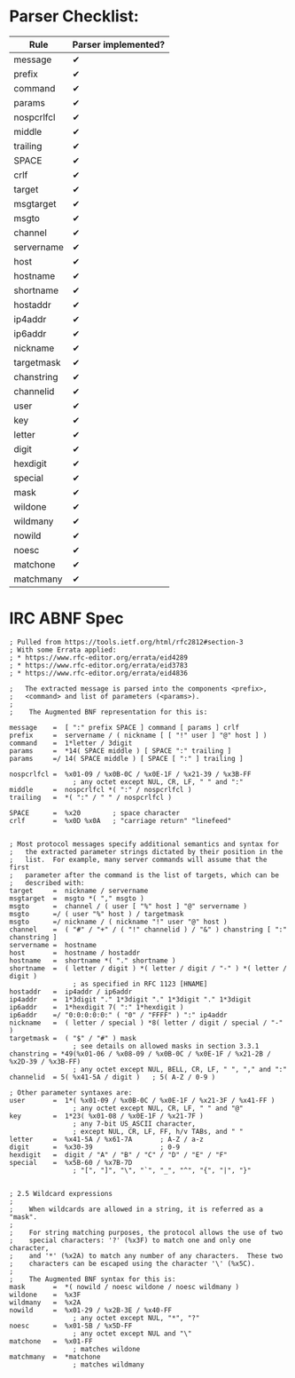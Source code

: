 # Parser Checklist:
| Rule       | Parser implemented?  |
| ---------- | -------------------- |
| message    |          ✔           |
| prefix     |          ✔           |
| command    |          ✔           |
| params     |          ✔           |
| nospcrlfcl |          ✔           |
| middle     |          ✔           |
| trailing   |          ✔           |
| SPACE      |          ✔           |
| crlf       |          ✔           |
| target     |          ✔           |
| msgtarget  |          ✔           |
| msgto      |          ✔           |
| channel    |          ✔           |
| servername |          ✔           |
| host       |          ✔           |
| hostname   |          ✔           |
| shortname  |          ✔           |
| hostaddr   |          ✔           |
| ip4addr    |          ✔           |
| ip6addr    |          ✔           |
| nickname   |          ✔           |
| targetmask |          ✔           |
| chanstring |          ✔           |
| channelid  |          ✔           |
| user       |          ✔           |
| key        |          ✔           |
| letter     |          ✔           |
| digit      |          ✔           |
| hexdigit   |          ✔           |
| special    |          ✔           |
| mask       |          ✔           |
| wildone    |          ✔           |
| wildmany   |          ✔           |
| nowild     |          ✔           |
| noesc      |          ✔           |
| matchone   |          ✔           |
| matchmany  |          ✔           |

# IRC ABNF Spec
```
; Pulled from https://tools.ietf.org/html/rfc2812#section-3
; With some Errata applied:
; * https://www.rfc-editor.org/errata/eid4289
; * https://www.rfc-editor.org/errata/eid3783
; * https://www.rfc-editor.org/errata/eid4836

;   The extracted message is parsed into the components <prefix>,
;   <command> and list of parameters (<params>).
;
;    The Augmented BNF representation for this is:

message    =  [ ":" prefix SPACE ] command [ params ] crlf
prefix     =  servername / ( nickname [ [ "!" user ] "@" host ] )
command    =  1*letter / 3digit
params     =  *14( SPACE middle ) [ SPACE ":" trailing ]
params     =/ 14( SPACE middle ) [ SPACE [ ":" ] trailing ]

nospcrlfcl =  %x01-09 / %x0B-0C / %x0E-1F / %x21-39 / %x3B-FF
                ; any octet except NUL, CR, LF, " " and ":"
middle     =  nospcrlfcl *( ":" / nospcrlfcl )
trailing   =  *( ":" / " " / nospcrlfcl )

SPACE      =  %x20        ; space character
crlf       =  %x0D %x0A   ; "carriage return" "linefeed"


; Most protocol messages specify additional semantics and syntax for
;   the extracted parameter strings dictated by their position in the
;   list.  For example, many server commands will assume that the first
;   parameter after the command is the list of targets, which can be
;   described with:
target     =  nickname / servername
msgtarget  =  msgto *( "," msgto )
msgto      =  channel / ( user [ "%" host ] "@" servername )
msgto      =/ ( user "%" host ) / targetmask
msgto      =/ nickname / ( nickname "!" user "@" host )
channel    =  ( "#" / "+" / ( "!" channelid ) / "&" ) chanstring [ ":" chanstring ]
servername =  hostname
host       =  hostname / hostaddr
hostname   =  shortname *( "." shortname )
shortname  =  ( letter / digit ) *( letter / digit / "-" ) *( letter / digit )
                ; as specified in RFC 1123 [HNAME]
hostaddr   =  ip4addr / ip6addr
ip4addr    =  1*3digit "." 1*3digit "." 1*3digit "." 1*3digit
ip6addr    =  1*hexdigit 7( ":" 1*hexdigit )
ip6addr    =/ "0:0:0:0:0:" ( "0" / "FFFF" ) ":" ip4addr
nickname   =  ( letter / special ) *8( letter / digit / special / "-" )
targetmask =  ( "$" / "#" ) mask
                ; see details on allowed masks in section 3.3.1
chanstring = *49(%x01-06 / %x08-09 / %x0B-0C / %x0E-1F / %x21-2B / %x2D-39 / %x3B-FF)
                ; any octet except NUL, BELL, CR, LF, " ", "," and ":"
channelid  = 5( %x41-5A / digit )   ; 5( A-Z / 0-9 )

; Other parameter syntaxes are:
user       =  1*( %x01-09 / %x0B-0C / %x0E-1F / %x21-3F / %x41-FF )
                ; any octet except NUL, CR, LF, " " and "@"
key        =  1*23( %x01-08 / %x0E-1F / %x21-7F )
                ; any 7-bit US_ASCII character,
                ; except NUL, CR, LF, FF, h/v TABs, and " "
letter     =  %x41-5A / %x61-7A       ; A-Z / a-z
digit      =  %x30-39                 ; 0-9
hexdigit   =  digit / "A" / "B" / "C" / "D" / "E" / "F"
special    =  %x5B-60 / %x7B-7D
                ; "[", "]", "\", "`", "_", "^", "{", "|", "}"


; 2.5 Wildcard expressions
;
;    When wildcards are allowed in a string, it is referred as a "mask".
;
;    For string matching purposes, the protocol allows the use of two
;    special characters: '?' (%x3F) to match one and only one character,
;    and '*' (%x2A) to match any number of any characters.  These two
;    characters can be escaped using the character '\' (%x5C).
;
;    The Augmented BNF syntax for this is:
mask       =  *( nowild / noesc wildone / noesc wildmany )
wildone    =  %x3F
wildmany   =  %x2A
nowild     =  %x01-29 / %x2B-3E / %x40-FF
                ; any octet except NUL, "*", "?"
noesc      =  %x01-5B / %x5D-FF
                ; any octet except NUL and "\"
matchone   =  %x01-FF
                ; matches wildone
matchmany  =  *matchone
                ; matches wildmany
```
